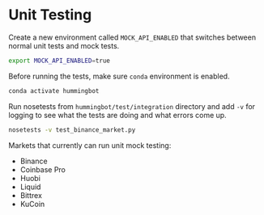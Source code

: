 # Unit Testing

Create a new environment called `MOCK_API_ENABLED` that switches between normal unit tests and mock tests.

```bash
export MOCK_API_ENABLED=true
```

Before running the tests, make sure `conda` environment is enabled.

```bash
conda activate hummingbot
```

Run nosetests from `hummingbot/test/integration` directory and add `-v` for logging to see what the tests are doing and what errors come up.

```bash
nosetests -v test_binance_market.py
```

Markets that currently can run unit mock testing:

- Binance
- Coinbase Pro
- Huobi
- Liquid
- Bittrex
- KuCoin